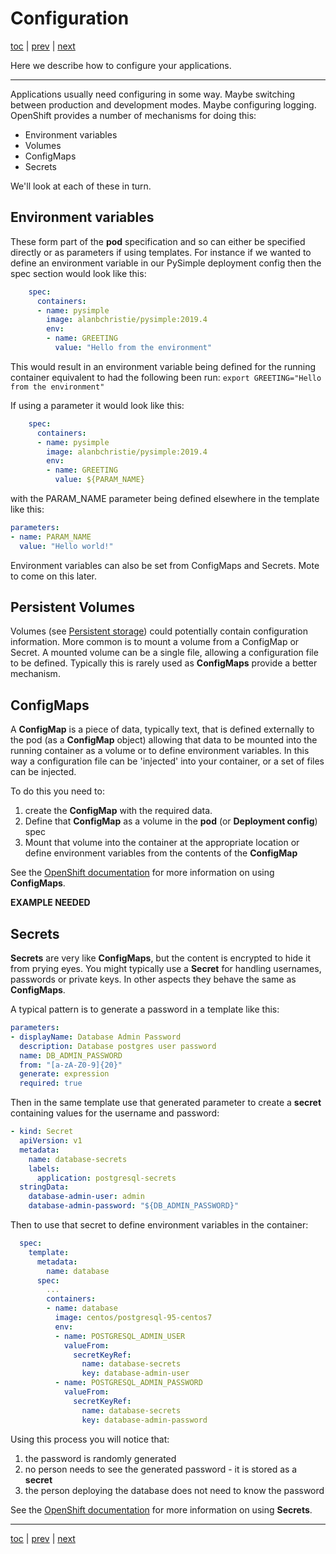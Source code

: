 # Configuration

[toc](../README.md) | [prev](../exercise-d/README.md) | [next](../tutorial-5/README.md)

Here we describe how to configure your applications. 

---

Applications usually need configuring in some way. Maybe switching between production and development modes.
Maybe configuring logging. OpenShift provides a number of mechanisms for doing this:

* Environment variables
* Volumes
* ConfigMaps
* Secrets

We'll look at each of these in turn.

## Environment variables
These form part of the **pod** specification and so can either be specified directly or as parameters if
using templates. For instance if we wanted to define an environment variable in our PySimple deployment
config then the spec section would look like this:
```yaml
	spec:
	  containers:
	  - name: pysimple
		image: alanbchristie/pysimple:2019.4
		env:
		- name: GREETING
		  value: "Hello from the environment"
```
This would result in an environment variable being defined for the running container equivalent to had the following been
run: `export GREETING="Hello from the environment"`

If using a parameter it would look like this:

```yaml
	spec:
	  containers:
	  - name: pysimple
		image: alanbchristie/pysimple:2019.4
		env:
		- name: GREETING
		  value: ${PARAM_NAME}
```
with the PARAM_NAME parameter being defined elsewhere in the template like this:

```yaml
parameters:
- name: PARAM_NAME
  value: "Hello world!"
```

Environment variables can also be set from ConfigMaps and Secrets. Mote to come on this later.

## Persistent Volumes
Volumes (see [Persistent storage](../tutorial-3/README.md)) could potentially contain configuration information.
More common is to mount a volume from a ConfigMap or Secret. A mounted volume can be a single file, allowing 
a configuration file to be defined. Typically this is rarely used as **ConfigMaps** provide a better
mechanism.

## ConfigMaps
A **ConfigMap** is a piece of data, typically text, that is defined externally to the pod (as a **ConfigMap** object)
allowing that data to be mounted into the running container as a volume or to define environment variables. In this way a configuration file can be
'injected' into your container, or a set of files can be injected.

To do this you need to:

1. create the **ConfigMap** with the required data.
2. Define that **ConfigMap** as a volume in the **pod** (or **Deployment config**) spec
3. Mount that volume into the container at the appropriate location or define environment variables from the
contents of the **ConfigMap** 

See the [OpenShift documentation](https://docs.okd.io/latest/dev_guide/configmaps.html) for more information
on using **ConfigMaps**.


__EXAMPLE NEEDED__
 

## Secrets
**Secrets** are very like **ConfigMaps**, but the content is encrypted to hide it from prying eyes.
You might typically use a **Secret** for handling usernames, passwords or private keys.
In other aspects they behave the same as **ConfigMaps**.

A typical pattern is to generate a password in a template like this: 

```yaml
parameters:
- displayName: Database Admin Password
  description: Database postgres user password
  name: DB_ADMIN_PASSWORD
  from: "[a-zA-Z0-9]{20}"
  generate: expression
  required: true
```

Then in the same template use that generated parameter to create a **secret** containing values for the username
and password:
```yaml
- kind: Secret
  apiVersion: v1
  metadata:
    name: database-secrets
    labels:
      application: postgresql-secrets
  stringData:
    database-admin-user: admin
    database-admin-password: "${DB_ADMIN_PASSWORD}"
```

Then to use that secret to define environment variables in the container:
```yaml
  spec:
    template:
      metadata:
        name: database
      spec:
        ...
        containers:
        - name: database
          image: centos/postgresql-95-centos7
          env:
          - name: POSTGRESQL_ADMIN_USER
            valueFrom:
              secretKeyRef:
                name: database-secrets
                key: database-admin-user
          - name: POSTGRESQL_ADMIN_PASSWORD
            valueFrom:
              secretKeyRef:
                name: database-secrets
                key: database-admin-password
```

Using this process you will notice that:
1. the password is randomly generated
1. no person needs to see the generated password - it is stored as a **secret**
1. the person deploying the database does not need to know the password

See the [OpenShift documentation](https://docs.okd.io/latest/dev_guide/secrets.html) for more information
on using **Secrets**.

---
[toc](../README.md) | [prev](../exercise-d/README.md) | [next](../tutorial-5/README.md)
